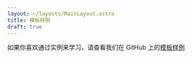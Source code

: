 ```yaml
---
layout: ~/layouts/MainLayout.astro
title: 模板样例
draft: true
---
```


如果你喜欢通过实例来学习，请查看我们在 GitHub 上的[模板样例](https://github.com/withastro/astro/tree/main/examples)

<!-- Once we merge astro-docs back into the main repo, we can actually fetch the list of examples at build-time by scanning the examples/ directory! -->
